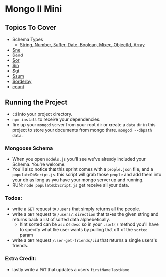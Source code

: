 # Mongo II Mini

## Topics To Cover
* Schema Types
  * [String, Number, Buffer, Date, Boolean, Mixed, ObjectId, Array](http://mongoosejs.com/docs/schematypes.html)
* [$ne](https://docs.mongodb.com/v3.2/reference/operator/query/ne/)
* [$and](https://docs.mongodb.com/v3.2/reference/operator/query/and/index.html)
* [$or](https://docs.mongodb.com/v3.2/reference/operator/query/or/index.html)
* [$in](https://docs.mongodb.com/v3.2/reference/operator/query/in/#op._S_in)
* [$gt](https://docs.mongodb.com/v3.2/reference/operator/query/gt/)
* [$sum](https://docs.mongodb.com/v3.2/reference/operator/aggregation/sum/index.html)
* [$orderby](https://docs.mongodb.com/v3.2/reference/operator/meta/orderby/index.html)
* [count](https://docs.mongodb.com/v3.2/reference/command/count/index.html)


## Running the Project

* `cd` into your project directory.
* `npm install` to receive your dependencies.
* fire up your `mongod` server from your root dir or create a `data` dir in this project to store your documents from mongo there. `mongod --dbpath data`.

### Mongoose Schema
* When you open `models.js` you'll see we've already included your Schema. You're welcome. 
* You'll also notice that this sprint comes with a `people.json` file, and a `populateDbScript.js`. this script will grab those `people` and add them into your db as long as you have your mongo server up and running. 
* RUN: `node populateDbScript.js` get receive all your data.

### Todos:
* write a `GET` request to `/users` that simply returns all the people.
* write a `GET` request to `/users/:direction` that takes the given string and returns back a list of sorted data alphebetically.
  * hint sorted can be `asc` or `desc` so in your `.sort()` method you'll have to specify what the user wants by pulling that off of the `sorted` param
* write a `GET` request `/user-get-friends/:id` that returns a single users's friends.
### Extra Credit: 
* lastly write a `PUT` that updates a users `firstName` `lastName` 